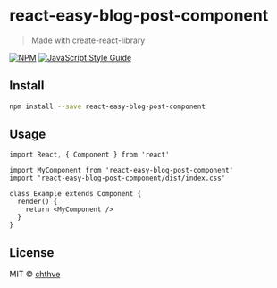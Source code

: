 # react-easy-blog-post-component

> Made with create-react-library

[![NPM](https://img.shields.io/npm/v/react-easy-blog-post-component.svg)](https://www.npmjs.com/package/react-easy-blog-post-component) [![JavaScript Style Guide](https://img.shields.io/badge/code_style-standard-brightgreen.svg)](https://standardjs.com)

## Install

```bash
npm install --save react-easy-blog-post-component
```

## Usage

```tsx
import React, { Component } from 'react'

import MyComponent from 'react-easy-blog-post-component'
import 'react-easy-blog-post-component/dist/index.css'

class Example extends Component {
  render() {
    return <MyComponent />
  }
}
```

## License

MIT © [chthve](https://github.com/chthve)
